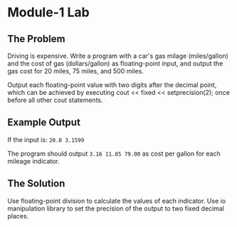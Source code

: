 # Module-1 Lab

## The Problem
Driving is expensive. Write a program with a car's gas milage (miles/gallon) and the cost of gas (dollars/gallon) as floating-point input, and output the gas cost for 20 miles, 75 miles, and 500 miles.

Output each floating-point value with two digits after the decimal point, which can be achieved by executing
cout << fixed << setprecision(2); once before all other cout statements.

## Example Output
If the input is: 
```20.0 3.1599```

The program should output
```3.16 11.85 79.00``` 
as cost per gallon for each mileage indicator.

## The Solution
Use floating-point division to calculate the values of each indicator. Use io manipulation library to set the precision of the output to two fixed decimal places.